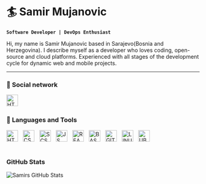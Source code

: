# 🏄 Samir Mujanovic

**`Software Developer | DevOps Enthusiast`**

Hi, my name is Samir Mujanovic based in Sarajevo(Bosnia and Herzegovina). I describe myself as a developer who loves coding, open-source and cloud platforms. Experienced with all stages of the development cycle for dynamic web and mobile projects.

---

### 📱 Social network


<a href="https://www.linkedin.com/in/samir-mujanovic/">
    <img align="left" alt="HTML" width="30px" style="padding-right:10px;" src="https://cdn.jsdelivr.net/gh/devicons/devicon/icons/linkedin/linkedin-original.svg" >
</a>
<br>

#

### 🧰 Languages and Tools

<img align="left" alt="HTML" width="30px" style="padding-right:10px;" src="https://cdn.jsdelivr.net/gh/devicons/devicon/icons/html5/html5-original.svg"/>
<img align="left" alt="CSS" width="30px" style="padding-right:10px;" src="https://cdn.jsdelivr.net/gh/devicons/devicon/icons/css3/css3-original.svg"/>
<img align="left" alt="SCSS" width="30px" style="padding-right:10px;" src="https://cdn.jsdelivr.net/gh/devicons/devicon/icons/sass/sass-original.svg"/>
<img align="left" alt="JS" width="30px" style="padding-right:10px;" src="https://cdn.jsdelivr.net/gh/devicons/devicon/icons/javascript/javascript-plain.svg"/>
<img align="left" alt="REACT" width="30px" style="padding-right:10px;" src="https://cdn.jsdelivr.net/gh/devicons/devicon/icons/react/react-original.svg"/>
<img align="left" alt="BASH" width="30px" style="padding-right:10px;" src="https://cdn.jsdelivr.net/gh/devicons/devicon/icons/bash/bash-plain.svg"/>
<img align="left" alt="GIT" width="30px" style="padding-right:10px;" src="https://cdn.jsdelivr.net/gh/devicons/devicon/icons/git/git-original.svg"/>
<img align="left" alt="LINUX" width="30px" style="padding-right:10px;" src="https://cdn.jsdelivr.net/gh/devicons/devicon/icons/linux/linux-original.svg"/>
<img align="left" alt="UBUNTU" width="30px" style="padding-right:10px;" src="https://cdn.jsdelivr.net/gh/devicons/devicon/icons/ubuntu/ubuntu-plain.svg"/>

<br/>
<br/>

#

### GitHub Stats

<img align="left" alt="Samirs GitHub Stats" src="https://github-readme-stats.vercel.app/api?username=sameerrM&show_icons=true&hide_border=true" />
